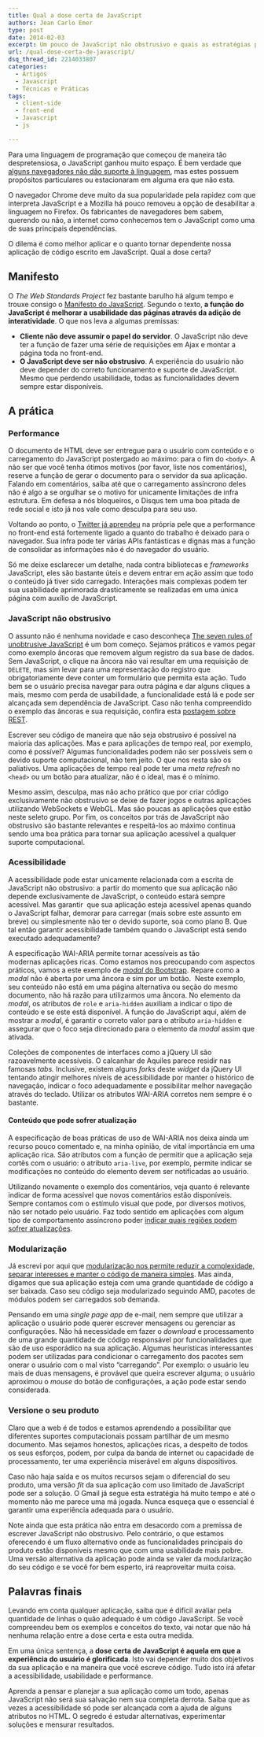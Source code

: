 ```yaml
---
title: Qual a dose certa de JavaScript
authors: Jean Carlo Emer
type: post
date: 2014-02-03
excerpt: Um pouco de JavaScript não obstrusivo e quais as estratégias para garantir uma boa performance e acessibilidade em aplicações ricas.
url: /qual-dose-certa-de-javascript/
dsq_thread_id: 2214033807
categories:
  - Artigos
  - Javascript
  - Técnicas e Práticas
tags:
  - client-side
  - front-end
  - Javascript
  - js

---
```

Para uma linguagem de programação que começou de maneira tão despretensiosa, o JavaScript ganhou muito espaço. É bem verdade que [alguns navegadores não dão suporte à linguagem][1], mas estes possuem propósitos particulares ou estacionaram em alguma era que não esta.

O navegador Chrome deve muito da sua popularidade pela rapidez com que interpreta JavaScript e a Mozilla há pouco removeu a opção de desabilitar a linguagem no Firefox. Os fabricantes de navegadores bem sabem, querendo ou não, a internet como conhecemos tem o JavaScript como uma de suas principais dependências.

O dilema é como melhor aplicar e o quanto tornar dependente nossa aplicação de código escrito em JavaScript. Qual a dose certa?

## Manifesto

O _The Web Standards Project_ fez bastante barulho há algum tempo e trouxe consigo o [Manifesto do JavaScript][2]. Segundo o texto, **a função do JavaScript é melhorar a usabilidade das páginas através da adição de interatividade**. O que nos leva a algumas premissas:

  * **Cliente não deve assumir o papel do servidor**. O JavaScript não deve ter a função de fazer uma série de requisições em Ajax e montar a página toda no front-end.
  * **O JavaScript deve ser não obstrusivo**. A experiência do usuário não deve depender do correto funcionamento e suporte de JavaScript. Mesmo que perdendo usabilidade, todas as funcionalidades devem sempre estar disponíveis.

## A prática

### Performance

O documento de HTML deve ser entregue para o usuário com conteúdo e o carregamento do JavaScript postergado ao máximo: para o fim do `<body>`. A não ser que você tenha ótimos motivos (por favor, liste nos comentários), reserve a função de gerar o documento para o servidor da sua aplicação. Falando em comentários, saiba até que o carregamento assíncrono deles não é algo a se orgulhar se o motivo for unicamente limitações de infra estrutura. Em defesa a nós bloqueiros, o Disqus tem uma boa pitada de rede social e isto já nos vale como desculpa para seu uso.

Voltando ao ponto, o [Twitter já aprendeu][3] na própria pele que a performance no front-end está fortemente ligado a quanto do trabalho é deixado para o navegador. Sua infra pode ter várias APIs fantásticas e dignas mas a função de consolidar as informações não é do navegador do usuário.

Só me deixe esclarecer um detalhe, nada contra bibliotecas e _frameworks_ JavaScript, eles são bastante úteis e devem entrar em ação assim que todo o conteúdo já tiver sido carregado. Interações mais complexas podem ter sua usabilidade aprimorada drasticamente se realizadas em uma única página com auxílio de JavaScript.

### JavaScript não obstrusivo

O assunto não é nenhuma novidade e caso desconheça [The seven rules of unobtrusive JavaScript][4] é um bom começo. Sejamos práticos e vamos pegar como exemplo âncoras que removem algum registro da sua base de dados. Sem JavaScript, o clique na âncora não vai resultar em uma requisição de `DELETE`, mas sim levar para uma representação do registro que obrigatoriamente deve conter um formulário que permita esta ação. Tudo bem se o usuário precisa navegar para outra página e dar alguns cliques a mais, mesmo com perda de usabilidade, a funcionalidade está lá e pode ser alcançada sem dependência de JavaScript. Caso não tenha compreendido o exemplo das âncoras e sua requisição, confira esta [postagem sobre REST][5].

Escrever seu código de maneira que não seja obstrusivo é possível na maioria das aplicações. Mas e para aplicações de tempo real, por exemplo, como é possível? Algumas funcionalidades podem não ser possíveis sem o devido suporte computacional, não tem jeito. O que nos resta são os paliativos. Uma aplicações de tempo real pode ter uma _meta refresh_ no `<head>` ou um botão para atualizar, não é o ideal, mas é o mínimo.

Mesmo assim, desculpa, mas não acho prático que por criar código exclusivamente não obstrusivo se deixe de fazer jogos e outras aplicações utilizando WebSockets e WebGL. Mas são poucas as aplicações que estão neste seleto grupo. Por fim, os conceitos por trás de JavaScript não obstrusivo são bastante relevantes e respeitá-los ao máximo continua sendo uma boa prática para tornar sua aplicação acessível a qualquer suporte computacional.

### Acessibilidade

A acessibilidade pode estar unicamente relacionada com a escrita de JavaScript não obstrusivo: a partir do momento que sua aplicação não depende exclusivamente de JavaScript, o conteúdo estará sempre acessível. Mas garantir  que sua aplicação esteja acessível apenas quando o JavaScript falhar, demorar para carregar (mais sobre este assunto em breve) ou simplesmente não ter o devido suporte, soa como plano B. Que tal então garantir acessibilidade também quando o JavaScript está sendo executado adequadamente?

A especificação WAI-ARIA permite tornar acessíveis as tão modernas aplicações ricas. Como estamos nos preocupando com aspectos práticos, vamos a este exemplo de [_modal_ do Bootstrap][6]. Repare como a _modal_ não é aberta por uma âncora e sim por um botão.  Neste exemplo, seu conteúdo não está em uma página alternativa ou seção do mesmo documento, não há razão para utilizarmos uma âncora. No elemento da _modal_, os atributos de `role` e `aria-hidden` auxiliam a indicar o tipo de conteúdo e se este está disponível. A função do JavaScript aqui, além de mostrar a _modal_, é garantir o correto valor para o atributo `aria-hidden` e assegurar que o foco seja direcionado para o elemento da _modal_ assim que ativada.

Coleções de componentes de interfaces como a jQuery UI são razoavelmente acessíveis. O calcanhar de Aquiles parece residir nas famosas _tabs._ Inclusive, existem alguns _forks_ deste _widget_ da jQuery UI tentando atingir melhores níveis de acessibilidade por manter o histórico de navegação, indicar o foco adequadamente e possibilitar melhor navegação através do teclado. Utilizar os atributos WAI-ARIA corretos nem sempre é o bastante.

#### Conteúdo que pode sofrer atualização

A especificação de boas práticas de uso de WAI-ARIA nos deixa ainda um recurso pouco comentado e, na minha opinião, de vital importância em uma aplicação rica. São atributos com a função de permitir que a aplicação seja cortês com o usuário: o atributo `aria-live`, por exemplo, permite indicar se modificações no conteúdo do elemento devem ser notificadas ao usuário.

Utilizando novamente o exemplo dos comentários, veja quanto é relevante indicar de forma acessível que novos comentários estão disponíveis. Sempre contamos com o estímulo visual que pode, por diversos motivos, não ser notado pelo usuário. Faz todo sentido em aplicações com algum tipo de comportamento assíncrono poder [indicar quais regiões podem sofrer atualizações][7].

### Modularização

Já escrevi por aqui que [modularização nos permite reduzir a complexidade, separar interesses e manter o código de maneira simples][8]. Mas ainda, digamos que sua aplicação esteja com uma grande quantidade de código a ser baixada. Caso seu código seja modularizado seguindo AMD, pacotes de módulos podem ser carregados sob demanda.

Pensando em uma _single page app_ de e-mail, nem sempre que utilizar a aplicação o usuário pode querer escrever mensagens ou gerenciar as configurações. Não há necessidade em fazer o _download_ e processamento de uma grande quantidade de código responsável por funcionalidades que são de uso esporádico na sua aplicação. Algumas heurísticas interessantes podem ser utilizadas para condicionar o carregamento dos pacotes sem onerar o usuário com o mal visto &#8220;carregando&#8221;. Por exemplo: o usuário leu mais de duas mensagens, é provável que queira escrever alguma; o usuário aproximou o _mouse_ do botão de configurações, a ação pode estar sendo considerada.

### Versione o seu produto

Claro que a web é de todos e estamos aprendendo a possibilitar que diferentes suportes computacionais possam partilhar de um mesmo documento. Mas sejamos honestos, aplicações ricas, a despeito de todos os seus esforços, podem, por culpa da banda de internet ou capacidade de processamento, ter uma experiência miserável em alguns dispositivos.

Caso não haja saída e os muitos recursos sejam o diferencial do seu produto, uma versão _fit_ da sua aplicação com uso limitado de JavaScript pode ser a solução. O Gmail já segue esta estratégia há muito tempo e até o momento não me parece uma má jogada. Nunca esqueça que o essencial é garantir uma experiência adequada para o usuário.

Note ainda que esta prática não entra em desacordo com a premissa de escrever JavaScript não obstrusivo. Pelo contrário, o que estamos oferecendo é um fluxo alternativo onde as funcionalidades principais do produto estão disponíveis mesmo que com uma usabilidade mais pobre. Uma versão alternativa da aplicação pode ainda se valer da modularização do seu código e se você for bem esperto, irá reaproveitar muita coisa.

## Palavras finais

Levando em conta qualquer aplicação, saiba que é difícil avaliar pela quantidade de linhas o quão adequado é um código JavaScript. Se você compreendeu bem os exemplos e conceitos do texto, vai notar que não há nenhuma relação entre a dose certa e esta outra medida.

Em uma única sentença, a **dose certa de JavaScript é aquela em que a experiência do usuário é glorificada**. Isto vai depender muito dos objetivos da sua aplicação e na maneira que você escreve código. Tudo isto irá afetar a acessibilidade, usabilidade e performance.

Aprenda a pensar e planejar a sua aplicação como um todo, apenas JavaScript não será sua salvação nem sua completa derrota. Saiba que as vezes a acessibilidade só pode ser alcançada com a ajuda de alguns atributos no HTML. O segredo é estudar alternativas, experimentar soluções e mensurar resultados.

 [1]: https://en.wikipedia.org/wiki/Comparison_of_web_browsers#JavaScript_support
 [2]: https://www.webstandards.org/action/dstf/manifesto
 [3]: https://blog.twitter.com/2012/improving-performance-on-twittercom
 [4]: https://dev.opera.com/articles/view/the-seven-rules-of-unobtrusive-javascrip
 [5]: https://tableless.com.br/o-grande-desencontro-http-com-o-html
 [6]: https://getbootstrap.com/javascript/#modals
 [7]: https://www.w3.org/WAI/PF/aria-practices/#liveprops
 [8]: https://tableless.com.br/modularizacao-em-javascript